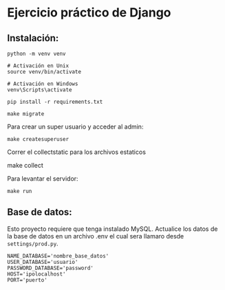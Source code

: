 # Ejercicio práctico de Django

## Instalación:

```
python -m venv venv

# Activación en Unix
source venv/bin/activate

# Activación en Windows
venv\Scripts\activate

pip install -r requirements.txt

make migrate
```

Para crear un super usuario y acceder al admin:

```
make createsuperuser
```

Correr el collectstatic para los archivos estaticos

make collect

Para levantar el servidor:

```
make run
```

## Base de datos:

Esto proyecto requiere que tenga instalado MySQL.
Actualice los datos de la base de datos en un archivo .env el cual sera llamaro desde `settings/prod.py`.

```
NAME_DATABASE='nombre_base_datos'
USER_DATABASE='usuario'
PASSWORD_DATABASE='password'
HOST='ipolocalhost'
PORT='puerto'
```

